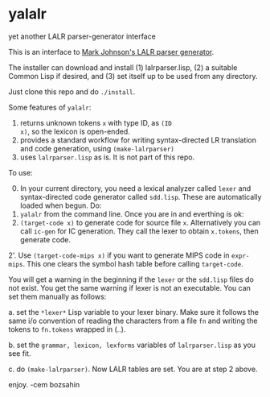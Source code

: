 # yalalr
yet another LALR parser-generator interface

This is an interface to <a href="http://web.science.mq.edu.au/~mjohnson/code/lalrparser.lisp">Mark Johnson's LALR parser generator</a>.

The installer can download and install (1) lalrparser.lisp, (2) a suitable Common Lisp if desired, and (3) set itself up to be used from any directory. 

Just clone this repo and do <code>./install</code>.

Some features of <code>yalalr</code>:

1. returns unknown tokens <code>x</code> with type ID, as <code>(ID x)</code>, so the lexicon is open-ended. 
2. provides a standard workflow for writing syntax-directed LR translation and code generation, using <code>(make-lalrparser)</code>
3. uses <code>lalrparser.lisp</code> as is. It is not part of this repo.


To use:

0. In your current directory, you need a lexical analyzer called <code>lexer</code> and syntax-directed code generator called <code>sdd.lisp</code>. These are automatically loaded when begun. Do:
1. <code>yalalr</code>  from the command line. Once you are in and everthing is ok:
2. <code>(target-code x)</code> to generate code for source file <code>x</code>. Alternatively you can call <code>ic-gen</code>
for IC generation. They call the lexer to obtain <code>x.tokens</code>, then generate code.

2'. Use <code>(target-code-mips x)</code> if you want to generate MIPS code in <code>expr-mips</code>. This one clears
the symbol hash table before calling <code>target-code</code>.

You will get a warning in the beginning if the <code>lexer</code> or the <code>sdd.lisp</code> files do not exist.
You get the same warning if lexer is not an executable. You can set them manually as follows:

a. set the <code>\*lexer\*</code> Lisp variable to your lexer binary. Make sure it follows the same i/o convention of
reading the characters from a file <code>fn</code> and writing the tokens to <code>fn.tokens</code> wrapped in (..).

b. set the <code>grammar, lexicon, lexforms</code> variables of <code>lalrparser.lisp</code> as you see fit.

c. do <code>(make-lalrparser)</code>. Now LALR tables are set. You are at step 2 above.



enjoy.
-cem bozsahin
